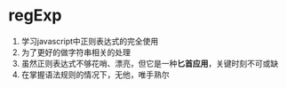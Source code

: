 # regExp
1. 学习javascript中正则表达式的完全使用
2. 为了更好的做字符串相关的处理
3. 虽然正则表达式不够花哨、漂亮，但它是一种**匕首应用**，关键时刻不可或缺
4. 在掌握语法规则的情况下，无他，唯手熟尔
